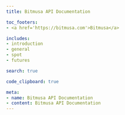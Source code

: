 ```yaml
---
title: Bitmusa API Documentation

toc_footers:
- <a href='https://bitmusa.com'>Bitmusa</a>

includes:
- introduction
- general
- spot
- futures

search: true

code_clipboard: true

meta:
- name: Bitmusa API Documentation
- content: Bitmusa API Documentation
---
```

